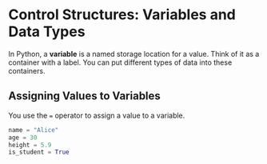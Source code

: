 
# Control Structures: Variables and Data Types

In Python, a **variable** is a named storage location for a value. Think of it as a container with a label. You can put different types of data into these containers.

## Assigning Values to Variables

You use the `=` operator to assign a value to a variable.

```python
name = "Alice"
age = 30
height = 5.9
is_student = True
